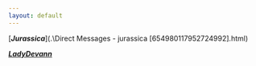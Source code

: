```yaml
---
layout: default
---
```


[***Jurassica***](.\Direct Messages - jurassica [654980117952724992].html)

[***LadyDevann***](.\Capture.PNG)


